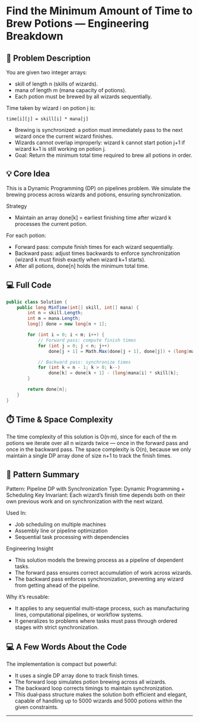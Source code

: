 # Find the Minimum Amount of Time to Brew Potions — Engineering Breakdown
## 📌 Problem Description
You are given two integer arrays:

- skill of length n (skills of wizards).
- mana of length m (mana capacity of potions).
- Each potion must be brewed by all wizards sequentially.

Time taken by wizard i on potion j is:

```
time[i][j] = skill[i] * mana[j]
```


- Brewing is synchronized: a potion must immediately pass to the next wizard once the current wizard finishes.
- Wizards cannot overlap improperly: wizard k cannot start potion j+1 if wizard k+1 is still working on potion j.
- Goal: Return the minimum total time required to brew all potions in order.

## 💡 Core Idea

This is a Dynamic Programming (DP) on pipelines problem. 
We simulate the brewing process across wizards and potions, ensuring synchronization.

Strategy
- Maintain an array done[k] = earliest finishing time after wizard k processes the current potion.

For each potion:

- Forward pass: compute finish times for each wizard sequentially.
- Backward pass: adjust times backwards to enforce synchronization (wizard k must finish exactly when wizard k+1 starts).
- After all potions, done[n] holds the minimum total time.

## 💻 Full Code

```csharp
public class Solution {
    public long MinTime(int[] skill, int[] mana) {
        int n = skill.Length;
        int m = mana.Length;
        long[] done = new long[n + 1];

        for (int i = 0; i < m; i++) {
            // Forward pass: compute finish times
            for (int j = 0; j < n; j++)
                done[j + 1] = Math.Max(done[j + 1], done[j]) + (long)mana[i] * skill[j];

            // Backward pass: synchronize times
            for (int k = n - 1; k > 0; k--)
                done[k] = done[k + 1] - (long)mana[i] * skill[k];
        }

        return done[n];
    }
}
```

## ⏱️ Time & Space Complexity
The time complexity of this solution is O(n·m), since for each of the m potions we iterate over all n wizards twice — once in the forward pass and once in the backward pass.
The space complexity is O(n), because we only maintain a single DP array done of size n+1 to track the finish times.

## 🧠 Pattern Summary
Pattern: Pipeline DP with Synchronization 
Type: Dynamic Programming + Scheduling Key 
Invariant: Each wizard’s finish time depends both on their own previous work and on synchronization with the next wizard.

Used In:

- Job scheduling on multiple machines
- Assembly line or pipeline optimization
- Sequential task processing with dependencies

Engineering Insight

- This solution models the brewing process as a pipeline of dependent tasks.
- The forward pass ensures correct accumulation of work across wizards.
- The backward pass enforces synchronization, preventing any wizard from getting ahead of the pipeline.

Why it’s reusable:

- It applies to any sequential multi‑stage process, such as manufacturing lines, computational pipelines, or workflow systems.
- It generalizes to problems where tasks must pass through ordered stages with strict synchronization.

## 💻 A Few Words About the Code
The implementation is compact but powerful:

- It uses a single DP array done to track finish times.
- The forward loop simulates potion brewing across all wizards.
- The backward loop corrects timings to maintain synchronization.
- This dual‑pass structure makes the solution both efficient and elegant, capable of handling up to 5000 wizards and 5000 potions within the given constraints.


---
